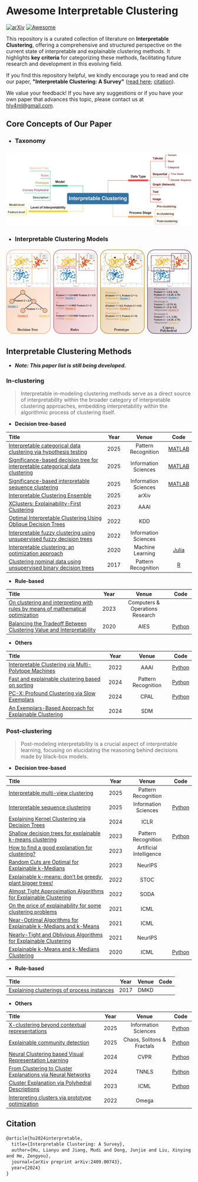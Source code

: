 # Awesome Interpretable Clustering 

[![arXiv](https://img.shields.io/badge/arXiv-2409.00743-b31b1b.svg)](https://arxiv.org/abs/2409.00743) [![Awesome](https://awesome.re/badge.svg)](https://awesome.re)

This repository is a curated collection of literature on **Interpretable Clustering**, offering a comprehensive and structured perspective on the current state of interpretable and explainable clustering methods. It highlights **key criteria** for categorizing these methods, facilitating future research and development in this evolving field. 

If you find this repository helpful, we kindly encourage you to read and cite our paper, **"Interpretable Clustering: A Survey"**  ([read here](https://arxiv.org/pdf/2409.00743); [citation](#Citation)). 

We value your feedback! If you have any suggestions or if you have your own paper that advances this topic, please contact us at hly4ml@gmail.com.

## Core Concepts of Our Paper

- ### Taxonomy


### ![Taxonomy](taxonomy.jpg)

- ### Interpretable Clustering Models

![Models](models.jpg)

## Interpretable Clustering Methods

- ***Note: This paper list is still being developed.***

### In-clustering

> Interpretable in-modeling clustering methods serve as a direct source of interpretability within the broader category of interpretable clustering approaches, embedding interpretability within the algorithmic process of clustering itself.

- **Decision tree-based**

| **Title**                                                    | **Year** |      **Venue**       |                     **Code**                     |
| :----------------------------------------------------------- | :------: | :------------------: | :----------------------------------------------: |
| [Interpretable categorical data clustering via hypothesis testing](https://doi.org/10.1016/j.patcog.2025.111364) |   2025   | Pattern Recognition  |  [MATLAB](https://github.com/hulianyu/SigTree)   |
| [Significance-based decision tree for interpretable categorical data clustering](https://doi.org/10.1016/j.ins.2024.121588) |   2025   | Information Sciences |   [MATLAB](https://github.com/hulianyu/SigDT)    |
| [Significance-based interpretable sequence clustering](https://doi.org/10.1016/j.ins.2025.121972) |   2025   | Information Sciences |   [MATLAB](https://github.com/hulianyu/SigISC)   |
| [Interpretable Clustering Ensemble](https://doi.org/10.48550/arXiv.2506.05877) |   2025   |        arXiv         |                                                  |
| [XClusters: Explainability-First Clustering](https://doi.org/10.1609/aaai.v37i7.25963) |   2023   |         AAAI         |                                                  |
| [Optimal Interpretable Clustering Using Oblique Decision Trees](https://doi.org/10.1145/3534678.3539361) |   2022   |         KDD          |                                                  |
| [Interpretable fuzzy clustering using unsupervised fuzzy decision trees](https://doi.org/10.1016/j.ins.2022.08.077) |   2022   | Information Sciences |                                                  |
| [Interpretable clustering: an optimization approach](https://doi.org/10.1007/s10994-020-05896-2) |   2020   |   Machine Learning   | [Julia](https://github.com/agniorf/ICOT-Example) |
| [Clustering nominal data using unsupervised binary decision trees](https://doi.org/10.1016/j.patcog.2017.01.031) |   2017   | Pattern Recognition  |       [R](http://ghattas.free.fr/cubt.php)       |

- **Rule-based**

| **Title**                                                    | **Year** |            **Venue**            |                           **Code**                           |
| :----------------------------------------------------------- | :------: | :-----------------------------: | :----------------------------------------------------------: |
| [On clustering and interpreting with rules by means of mathematical optimization](https://doi.org/10.1016/j.cor.2023.106180) |   2023   | Computers & Operations Research |                                                              |
| [Balancing the Tradeoff Between Clustering Value and Interpretability](https://doi.org/10.1145/3375627.3375843) |   2020   |              AIES               | [Python](https://github.com/sandysa/Interpretable_Clustering) |

- **Others**

| **Title**                                                    | **Year** |      **Venue**      |                        **Code**                        |
| :----------------------------------------------------------- | :------: | :-----------------: | :----------------------------------------------------: |
| [Interpretable Clustering via Multi-Polytope Machines](https://doi.org/10.1609/aaai.v36i7.20693) |   2022   |        AAAI         | [Python](https://github.com/conlaw/PolytopeClustering) |
| [Fast and explainable clustering based on sorting](https://doi.org/10.1016/j.patcog.2024.110298) |   2024   | Pattern Recognition |     [Python](https://github.com/nla-group/classix)     |
| [PC-X: Profound Clustering via Slow Exemplars](https://proceedings.mlr.press/v234/pan24a.html) |   2024   |        CPAL         |     [Python](https://github.com/Yuangang-Pan/PC-X)     |
| [An Exemplars-Based Approach for Explainable Clustering](https://doi.org/10.1137/1.9781611978032.6) |   2024   |         SDM         |                                                        |

### Post-clustering

> Post-modeling interpretability is a crucial aspect of interpretable learning, focusing on elucidating the reasoning behind decisions made by black-box models.

- **Decision tree-based**

| **Title**                                                    | **Year** |        **Venue**        |                           **Code**                           |
| :----------------------------------------------------------- | :------: | :---------------------: | :----------------------------------------------------------: |
| [Interpretable multi-view clustering](https://doi.org/10.1016/j.patcog.2025.111418) |   2025   |   Pattern Recognition   |                                                              |
| [Interpretable sequence clustering](https://doi.org/10.1016/j.ins.2024.121453) |   2025   |  Information Sciences   | [Python](https://github.com/jd445/Interpretable-Sequence-Clustering-Tree) |
| [Explaining Kernel Clustering via Decision Trees](https://openreview.net/forum?id=FAGtjl7HOw) |   2024   |          ICLR           |                                                              |
| [Shallow decision trees for explainable k-means clustering](https://doi.org/10.1016/j.patcog.2022.109239) |   2023   |   Pattern Recognition   |      [Python](https://github.com/lmurtinho/ShallowTree)      |
| [How to find a good explanation for clustering?](https://doi.org/10.1016/j.artint.2023.103948) |   2023   | Artificial Intelligence |                                                              |
| [Random Cuts are Optimal for Explainable k-Medians](https://proceedings.neurips.cc/paper_files/paper/2023/hash/d3408794e41dd23e34634344d662f5e9-Abstract-Conference.html) |   2023   |         NeurIPS         |                                                              |
| [Explainable k-means: don’t be greedy, plant bigger trees!](https://doi.org/10.1145/3519935.3520056) |   2022   |          STOC           |                                                              |
| [Almost Tight Approximation Algorithms for Explainable Clustering](https://doi.org/10.1137/1.9781611977073.103) |   2022   |          SODA           |                                                              |
| [On the price of explainability for some clustering problems](https://proceedings.mlr.press/v139/laber21a) |   2021   |          ICML           |                                                              |
| [Near-Optimal Algorithms for Explainable k-Medians and k-Means](https://proceedings.mlr.press/v139/makarychev21a) |   2021   |          ICML           |                                                              |
| [Nearly-Tight and Oblivious Algorithms for Explainable Clustering](https://proceedings.neurips.cc/paper_files/paper/2021/hash/f24ad6f72d6cc4cb51464f2b29ab69d3-Abstract.html) |   2021   |         NeurIPS         |                                                              |
| [Explainable k-Means and k-Medians Clustering](https://proceedings.mlr.press/v119/moshkovitz20a.html) |   2020   |          ICML           |          [Python](https://github.com/navefr/ExKMC)           |

- **Rule-based**

| **Title**                                                    | **Year** | **Venue** | **Code** |
| :----------------------------------------------------------- | :------: | :-------: | :------: |
| [Explaining clusterings of process instances](https://doi.org/10.1007/s10618-016-0488-4) |   2017   |   DMKD    |          |

- **Others**

| **Title**                                                    | **Year** |         **Venue**          |                           **Code**                           |
| :----------------------------------------------------------- | :------: | :------------------------: | :----------------------------------------------------------: |
| [X-clustering beyond contextual representations](https://doi.org/10.1016/j.ins.2025.122291) |   2025   |    Information Sciences    |       [Python](https://github.com/TianyiHuang2022/XCR)       |
| [Explainable community detection](https://doi.org/10.1016/j.chaos.2025.116198) |   2025   | Chaos, Solitons & Fractals |         [Python](https://github.com/xuannnn523/CCTS)         |
| [Neural Clustering based Visual Representation Learning](https://doi.org/10.1109/CVPR52733.2024.00546) |   2024   |            CVPR            |         [Python](https://github.com/guikunchen/FEC)          |
| [From Clustering to Cluster Explanations via Neural Networks](https://doi.org/10.1109/TNNLS.2022.3185901) |   2024   |           TNNLS            |    [Python](https://github.com/jacobkauffmann/neon_demo)     |
| [Cluster Explanation via Polyhedral Descriptions](https://proceedings.mlr.press/v202/lawless23a) |   2023   |            ICML            | [Python](https://github.com/conlaw/PolyhedralClusterDescription) |
| [Interpreting clusters via prototype optimization](https://doi.org/10.1016/j.omega.2021.102543) |   2022   |           Omega            |                                                              |

## Citation

    @article{hu2024interpretable,
      title={Interpretable Clustering: A Survey},
      author={Hu, Lianyu and Jiang, Mudi and Dong, Junjie and Liu, Xinying and He, Zengyou},
      journal={arXiv preprint arXiv:2409.00743},
      year={2024}
    }
